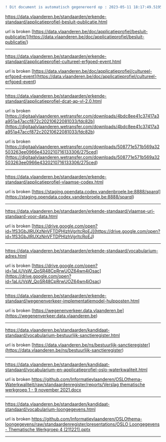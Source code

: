```diff
! Dit document is automatisch gegenereerd op : 2023-05-11 18:17:49.519592
```



[https://data.vlaanderen.be/standaarden/erkende-standaard/applicatieprofiel-besluit-publicatie.html
](https://data.vlaanderen.be/standaarden/erkende-standaard/applicatieprofiel-besluit-publicatie.html
)

url is broken [https://data.vlaanderen.be/doc/applicatieprofiel/besluit-publicatie/](<https://data.vlaanderen.be/doc/applicatieprofiel/besluit-publicatie/>) 


--------------------------------------------------


[https://data.vlaanderen.be/standaarden/erkende-standaard/applicatieprofiel-cultureel-erfgoed-event.html
](https://data.vlaanderen.be/standaarden/erkende-standaard/applicatieprofiel-cultureel-erfgoed-event.html
)

url is broken [https://data.vlaanderen.be/doc/applicatieprofiel/cultureel-erfgoed-event](<https://data.vlaanderen.be/doc/applicatieprofiel/cultureel-erfgoed-event>) 


--------------------------------------------------


[https://data.vlaanderen.be/standaarden/erkende-standaard/applicatieprofiel-dcat-ap-vl-2.0.html
](https://data.vlaanderen.be/standaarden/erkende-standaard/applicatieprofiel-dcat-ap-vl-2.0.html
)

url is broken [https://digitaalvlaanderen.wetransfer.com/downloads/4bdc8ee41c37417a3a951a47accf872c20210622081033/fdc82b](<https://digitaalvlaanderen.wetransfer.com/downloads/4bdc8ee41c37417a3a951a47accf872c20210622081033/fdc82b>) 

url is broken [https://digitaalvlaanderen.wetransfer.com/downloads/508771e571b569a32503263ee0966e4320210716133306/275ced](<https://digitaalvlaanderen.wetransfer.com/downloads/508771e571b569a32503263ee0966e4320210716133306/275ced>) 


--------------------------------------------------


[https://data.vlaanderen.be/standaarden/erkende-standaard/applicatieprofiel-vlaamse-codex.html
](https://data.vlaanderen.be/standaarden/erkende-standaard/applicatieprofiel-vlaamse-codex.html
)

url is broken [https://staging.opendata.codex.vandenbroele.be:8888/sparql](<https://staging.opendata.codex.vandenbroele.be:8888/sparql>) 


--------------------------------------------------


[https://data.vlaanderen.be/standaarden/erkende-standaard/vlaamse-uri-standaard-voor-data.html
](https://data.vlaanderen.be/standaarden/erkende-standaard/vlaamse-uri-standaard-voor-data.html
)

url is broken [https://drive.google.com/open?id=1fS3GbJIRUXzNnVFTDPHlzhVgrltcRoEJ](<https://drive.google.com/open?id=1fS3GbJIRUXzNnVFTDPHlzhVgrltcRoEJ>) 


--------------------------------------------------


[https://data.vlaanderen.be/standaarden/erkende-standaard/vocabularium-adres.html
](https://data.vlaanderen.be/standaarden/erkende-standaard/vocabularium-adres.html
)

url is broken [https://drive.google.com/open?id=1aLjUVsW_QoSR48CpRrwUOZ64wn4iOsac](<https://drive.google.com/open?id=1aLjUVsW_QoSR48CpRrwUOZ64wn4iOsac>) 


--------------------------------------------------


[https://data.vlaanderen.be/standaarden/erkende-standaard/wegenenverkeer-implementatiemodel-hulpposten.html
](https://data.vlaanderen.be/standaarden/erkende-standaard/wegenenverkeer-implementatiemodel-hulpposten.html
)

url is broken [https://wegenenverkeer.data.vlaanderen.be](<https://wegenenverkeer.data.vlaanderen.be>) 


--------------------------------------------------


[https://data.vlaanderen.be/standaarden/kandidaat-standaard/vocabularium-bestuurlijk-sanctieregister.html
](https://data.vlaanderen.be/standaarden/kandidaat-standaard/vocabularium-bestuurlijk-sanctieregister.html
)

url is broken [https://data.vlaanderen.be/ns/bestuurlijk-sanctieregister](<https://data.vlaanderen.be/ns/bestuurlijk-sanctieregister>) 


--------------------------------------------------


[https://data.vlaanderen.be/standaarden/kandidaat-standaard/vocabularium-en-applicatieprofiel-oslo-waterkwaliteit.html
](https://data.vlaanderen.be/standaarden/kandidaat-standaard/vocabularium-en-applicatieprofiel-oslo-waterkwaliteit.html
)

url is broken [https://github.com/Informatievlaanderen/OSLOthema-Waterkwaliteit/raw/standaardenregister/reports/Verslag thematische werkgroep 1 - 9 november 2021.docx](<https://github.com/Informatievlaanderen/OSLOthema-Waterkwaliteit/raw/standaardenregister/reports/Verslag thematische werkgroep 1 - 9 november 2021.docx>) 


--------------------------------------------------


[https://data.vlaanderen.be/standaarden/kandidaat-standaard/vocabularium-loongegevens.html
](https://data.vlaanderen.be/standaarden/kandidaat-standaard/vocabularium-loongegevens.html
)

url is broken [https://github.com/Informatievlaanderen/OSLOthema-loongegevens/raw/standaardenregister/presentations/OSLO Loongegevens - Thematische Werkgroep 4 (211221).pptx](<https://github.com/Informatievlaanderen/OSLOthema-loongegevens/raw/standaardenregister/presentations/OSLO Loongegevens - Thematische Werkgroep 4 (211221).pptx>) 


--------------------------------------------------